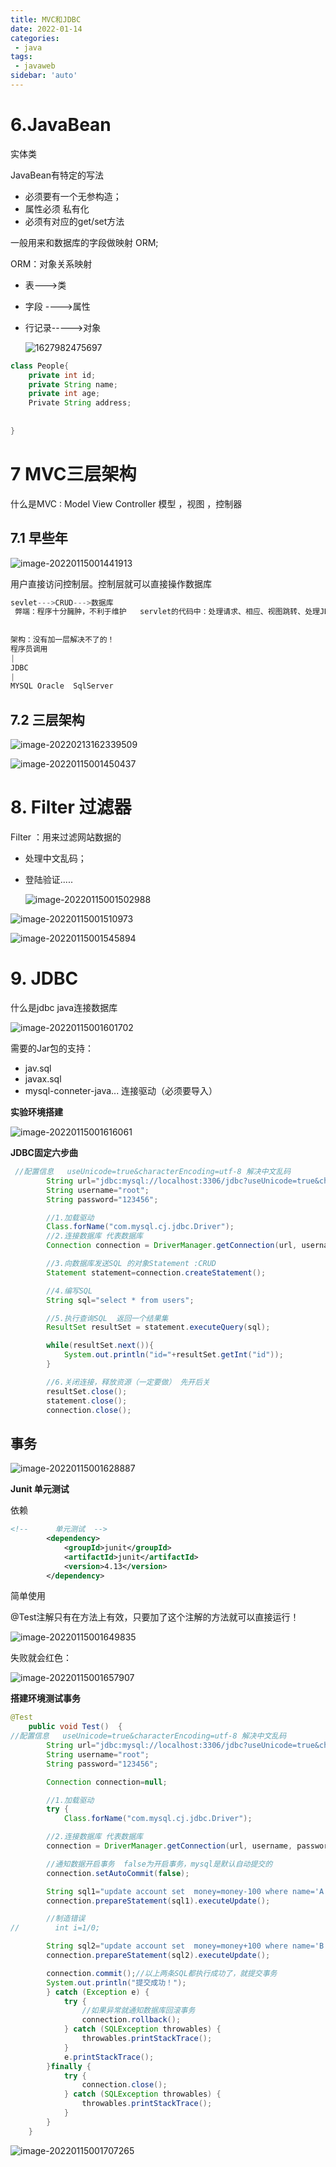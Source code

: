 ```yaml
---
title: MVC和JDBC
date: 2022-01-14
categories:
 - java
tags:
 - javaweb
sidebar: 'auto'
---
```

# 6.JavaBean

实体类

JavaBean有特定的写法

   * 必须要有一个无参构造；
   * 属性必须 私有化
   * 必须有对应的get/set方法

一般用来和数据库的字段做映射  ORM;

   ORM：对象关系映射

   * 表--->类

   * 字段 ---->属性

   * 行记录----->对象

     ![1627982475697](http://yishenlaoban-img.test.upcdn.net/image_my/1627982475697.png)

```java
class People{
    private int id;
    private String name;
    private int age;
    Private String address;
    
    
}
```

# 

# 7 MVC三层架构

什么是MVC  :  Model    View    Controller   模型 ，视图 ，控制器

## 7.1 早些年

![image-20220115001441913](http://yishenlaoban-img.test.upcdn.net/image_my/image-20220115001441913.png)

用户直接访问控制层。控制层就可以直接操作数据库

```java
sevlet--->CRUD--->数据库
 弊端：程序十分臃肿，不利于维护   servlet的代码中：处理请求、相应、视图跳转、处理JDBC、处理逻辑
 
 
架构：没有加一层解决不了的！
程序员调用
|
JDBC
|
MYSQL Oracle  SqlServer
```

## 7.2 三层架构

![image-20220213162339509](http://yishenlaoban-img.test.upcdn.net/image_my/image-20220213162339509.png)

![image-20220115001450437](http://yishenlaoban-img.test.upcdn.net/image_my/image-20220115001450437.png)



# 8. Filter 过滤器

Filter ：用来过滤网站数据的

* 处理中文乱码；

* 登陆验证.....

  ![image-20220115001502988](http://yishenlaoban-img.test.upcdn.net/image_my/image-20220115001502988.png)

![image-20220115001510973](http://yishenlaoban-img.test.upcdn.net/image_my/image-20220115001510973.png)

![image-20220115001545894](http://yishenlaoban-img.test.upcdn.net/image_my/image-20220115001545894.png)



# 9. JDBC

什么是jdbc   java连接数据库

   ![image-20220115001601702](http://yishenlaoban-img.test.upcdn.net/image_my/image-20220115001601702.png)

  

需要的Jar包的支持：

   * jav.sql
   * javax.sql
   * mysql-conneter-java...  连接驱动（必须要导入）



**实验环境搭建**

 ![image-20220115001616061](http://yishenlaoban-img.test.upcdn.net/image_my/image-20220115001616061.png)



**JDBC固定六步曲**

```java
 //配置信息   useUnicode=true&characterEncoding=utf-8 解决中文乱码
        String url="jdbc:mysql://localhost:3306/jdbc?useUnicode=true&characterEncoding=utf-8&useSSL=true";
        String username="root";
        String password="123456";

        //1.加载驱动
        Class.forName("com.mysql.cj.jdbc.Driver");
        //2.连接数据库 代表数据库
        Connection connection = DriverManager.getConnection(url, username, password);

        //3.向数据库发送SQL 的对象Statement :CRUD
        Statement statement=connection.createStatement();

        //4.编写SQL
        String sql="select * from users";

        //5.执行查询SQL  返回一个结果集
        ResultSet resultSet = statement.executeQuery(sql);

        while(resultSet.next()){
            System.out.println("id="+resultSet.getInt("id"));
        }

        //6.关闭连接，释放资源（一定要做） 先开后关
        resultSet.close();
        statement.close();
        connection.close();
```



## 事务

![image-20220115001628887](http://yishenlaoban-img.test.upcdn.net/image_my/image-20220115001628887.png)



**Junit 单元测试**

依赖

```xml
<!--      单元测试  -->
        <dependency>
            <groupId>junit</groupId>
            <artifactId>junit</artifactId>
            <version>4.13</version>
        </dependency>
```

简单使用

 @Test注解只有在方法上有效，只要加了这个注解的方法就可以直接运行！

![image-20220115001649835](http://yishenlaoban-img.test.upcdn.net/image_my/image-20220115001649835.png)



失败就会红色：

![image-20220115001657907](http://yishenlaoban-img.test.upcdn.net/image_my/image-20220115001657907.png)

**搭建环境测试事务**

```java
@Test
    public void Test()  {
//配置信息   useUnicode=true&characterEncoding=utf-8 解决中文乱码
        String url="jdbc:mysql://localhost:3306/jdbc?useUnicode=true&characterEncoding=utf-8&useSSL=true";
        String username="root";
        String password="123456";

        Connection connection=null;

        //1.加载驱动
        try {
            Class.forName("com.mysql.cj.jdbc.Driver");

        //2.连接数据库 代表数据库
        connection = DriverManager.getConnection(url, username, password);

        //通知数据开启事务  false为开启事务，mysql是默认自动提交的
        connection.setAutoCommit(false);

        String sql1="update account set  money=money-100 where name='A'";
        connection.prepareStatement(sql1).executeUpdate();

        //制造错误
//        int i=1/0;

        String sql2="update account set  money=money+100 where name='B';";
        connection.prepareStatement(sql2).executeUpdate();

        connection.commit();//以上两条SQL都执行成功了，就提交事务
        System.out.println("提交成功！");
        } catch (Exception e) {
            try {
                //如果异常就通知数据库回滚事务
                connection.rollback();
            } catch (SQLException throwables) {
                throwables.printStackTrace();
            }
            e.printStackTrace();
        }finally {
            try {
                connection.close();
            } catch (SQLException throwables) {
                throwables.printStackTrace();
            }
        }
    }
```

![image-20220115001707265](http://yishenlaoban-img.test.upcdn.net/image_my/image-20220115001707265.png)